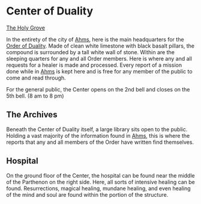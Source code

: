 # Center of Duality
[The Holy Grove](The%20Holy%20Grove%20Overview.md)

In the entirety of the city of [Ahms](../Ahms%20Overview.md), here is the main headquarters for the [Order of Duality](../../../12%20Lore/12.02%20Organizations/The%20Order%20of%20Duality.md). Made of clean white limestone with black basalt pillars, the compound is surrounded by a tall white wall of stone. Within are the sleeping quarters for any and all Order members. Here is where any and all requests for a healer is made and processed. Every report of a mission done while in [Ahms](../Ahms%20Overview.md) is kept here and is free for any member of the public to come and read through. 

For the general public, the Center opens on the 2nd bell and closes on the 5th bell. (8 am to 8 pm)

## The Archives
Beneath the Center of Duality itself, a large library sits open to the public. Holding a vast majority of the information found in [Ahms](../Ahms%20Overview.md), this is where the reports that any and all members of the Order have written find themselves.

## Hospital
On the ground floor of the Center, the hospital can be found near the middle of the Parthenon on the right side. Here, all sorts of intensive healing can be found. Resurrections, magical healing, mundane healing, and even healing of the mind and soul are found within the portion of the structure.